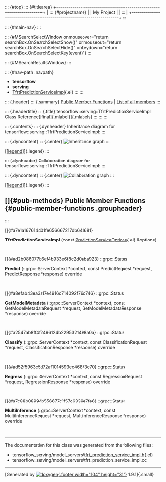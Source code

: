 ::: {#top}
::: {#titlearea}
+-----------------------------------------------------------------------+
| ::: {#projectname}                                                    |
| My Project                                                            |
| :::                                                                   |
+-----------------------------------------------------------------------+
:::

::: {#main-nav}
:::

::: {#MSearchSelectWindow onmouseover="return searchBox.OnSearchSelectShow()" onmouseout="return searchBox.OnSearchSelectHide()" onkeydown="return searchBox.OnSearchSelectKey(event)"}
:::

::: {#MSearchResultsWindow}
:::

::: {#nav-path .navpath}
-   **tensorflow**
-   **serving**
-   [TfrtPredictionServiceImpl](classtensorflow_1_1serving_1_1TfrtPredictionServiceImpl.html){.el}
:::
:::

::: {.header}
::: {.summary}
[Public Member Functions](#pub-methods) \| [List of all
members](classtensorflow_1_1serving_1_1TfrtPredictionServiceImpl-members.html)
:::

::: {.headertitle}
::: {.title}
tensorflow::serving::TfrtPredictionServiceImpl Class
Reference[[final]{.mlabel}]{.mlabels}
:::
:::
:::

::: {.contents}
::: {.dynheader}
Inheritance diagram for tensorflow::serving::TfrtPredictionServiceImpl:
:::

::: {.dyncontent}
::: {.center}
![Inheritance
graph](classtensorflow_1_1serving_1_1TfrtPredictionServiceImpl__inherit__graph.png)
:::

[\[[legend](graph_legend.html)\]]{.legend}
:::

::: {.dynheader}
Collaboration diagram for
tensorflow::serving::TfrtPredictionServiceImpl:
:::

::: {.dyncontent}
::: {.center}
![Collaboration
graph](classtensorflow_1_1serving_1_1TfrtPredictionServiceImpl__coll__graph.png)
:::

[\[[legend](graph_legend.html)\]]{.legend}
:::

[]{#pub-methods} Public Member Functions {#public-member-functions .groupheader}
----------------------------------------
:::

[]{#a7e1a167614401fe656667217db641681}  

**TfrtPredictionServiceImpl** (const
[PredictionServiceOptions](structtensorflow_1_1serving_1_1PredictionServiceOptions.html){.el}
&options)

 

[]{#ad2b086077b6ef4b933e6f8c2d0aba923} ::grpc::Status 

**Predict** (::grpc::ServerContext \*context, const PredictRequest
\*request, PredictResponse \*response) override

 

[]{#a8efab43ea3a17e4916c714092f76c746} ::grpc::Status 

**GetModelMetadata** (::grpc::ServerContext \*context, const
GetModelMetadataRequest \*request, GetModelMetadataResponse \*response)
override

 

[]{#a2547ab8ff4f2496124b2295321498a0a} ::grpc::Status 

**Classify** (::grpc::ServerContext \*context, const
ClassificationRequest \*request, ClassificationResponse \*response)
override

 

[]{#ad52f5963c5d72af1014593ec46873c70} ::grpc::Status 

**Regress** (::grpc::ServerContext \*context, const RegressionRequest
\*request, RegressionResponse \*response) override

 

[]{#a7c88b08994b556677c1f57c6339e7fe6} ::grpc::Status 

**MultiInference** (::grpc::ServerContext \*context, const
MultiInferenceRequest \*request, MultiInferenceResponse \*response)
override

 

------------------------------------------------------------------------

The documentation for this class was generated from the following files:

-   tensorflow\_serving/model\_servers/[tfrt\_prediction\_service\_impl.h](tfrt__prediction__service__impl_8h_source.html){.el}
-   tensorflow\_serving/model\_servers/tfrt\_prediction\_service\_impl.cc

------------------------------------------------------------------------

[Generated by [![doxygen](doxygen.svg){.footer width="104"
height="31"}](https://www.doxygen.org/index.html) 1.9.1]{.small}
